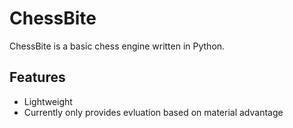 # ChessBite

ChessBite is a basic chess engine written in Python.

## Features
- Lightweight
- Currently only provides evluation based on material advantage


